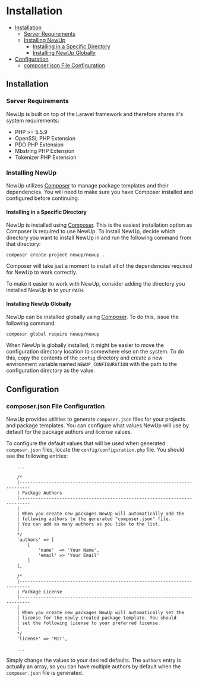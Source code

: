 # Installation

- [Installation](#installation)
   - [Server Requirements](#server-requirements)
   - [Installing NewUp](#installing-newup)
     - [Installing in a Specific Directory](#installing-newup-directory)
     - [Installing NewUp Globally](#installing-newup-globally)
- [Configuration](#configuration)
  - [composer.json File Configuration](#configuration-composer)

<a name="installation"></a>
## Installation

<a name="server-requirements"></a>
### Server Requirements

NewUp is built on top of the Laravel framework and therefore shares it's system requirements:

* PHP >= 5.5.9
* OpenSSL PHP Extension
* PDO PHP Extension
* Mbstring PHP Extension
* Tokenizer PHP Extension

<a href="installing-newup"></a>
### Installing NewUp

NewUp utilizes [Composer](http://getcomposer.org) to manage package templates and their dependencies. You will need to make sure you have Composer installed and configured before continuing.

<a href="installing-newup-directory"></a>
#### Installing in a Specific Directory

NewUp is installed using [Composer](https://getcomposer.org/). This is the easiest installation option as Composer is required to use NewUp. To install NewUp, decide which directory you want to install NewUp in and run the following command from that directory:

~~~
composer create-project newup/newup .
~~~

Composer will take just a moment to install all of the dependencies required for NewUp to work correctly.

To make it easier to work with NewUp, consider adding the directory you installed NewUp in to your `PATH`.

<a href="installing-newup-globally"></a>
#### Installing NewUp Globally

NewUp can be installed globally using [Composer](https://getcomposer.org/). To do this, issue the following command:

~~~
composer global require newup/newup
~~~

When NewUp is globally installed, it might be easier to move the configuration directory location to somewhere else on the system. To do this, copy the contents of the `config` directory and create a new environment variable named `NEWUP_CONFIGURATION` with the path to the configuration directory as the value.

<a name="configuration"></a>
## Configuration

<a href="configuration-composer"></a>
### composer.json File Configuration

NewUp provides utilities to generate `composer.json` files for your projects and package templates. You can configure what values NewUp will use by default for the package authors and license values.

To configure the default values that will be used when generated `composer.json` files, locate the `config/configuration.php` file. You should see the following entries:

~~~
    ...

    /*
    |--------------------------------------------------------------------------
    | Package Authors
    |--------------------------------------------------------------------------
    |
    | When you create new packages NewUp will automatically add the
    | following authors to the generated "composer.json" file.
    | You can add as many authors as you like to the list.
    |
    */
    'authors' => [
        [
            'name'  => 'Your Name',
            'email' => 'Your Email'
        ]
    ],

    /*
    |--------------------------------------------------------------------------
    | Package License
    |--------------------------------------------------------------------------
    |
    | When you create new packages NewUp will automatically set the
    | license for the newly created package template. You should
    | set the following license to your preferred license.
    |
    */
    'license' => 'MIT',

    ...
~~~

Simply change the values to your desired defaults. The `authors` entry is actually an array, so you can have multiple authors by default when the `composer.json` file is generated.